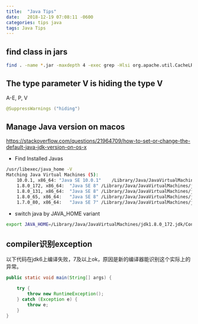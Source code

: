 ```yaml
---
title:  "Java Tips"
date:   2018-12-19 07:08:11 -0600
categories: tips java
tags: Java Tips
---
```


## find class in jars
```bash
find . -name *.jar -maxdepth 4 -exec grep -Hlsi org.apache.util.CacheLRU.class {} \;
```



## The type parameter V is hiding the type V
A-E, P, V
```java
@SuppressWarnings ("hiding")
```

## Manage Java version on macos

https://stackoverflow.com/questions/21964709/how-to-set-or-change-the-default-java-jdk-version-on-os-x


+ Find Installed Javas
```bash
/usr/libexec/java_home -V
Matching Java Virtual Machines (5):
    10.0.1, x86_64:	"Java SE 10.0.1"	/Library/Java/JavaVirtualMachines/jdk-10.0.1.jdk/Contents/Home
    1.8.0_172, x86_64:	"Java SE 8"	/Library/Java/JavaVirtualMachines/jdk1.8.0_172.jdk/Contents/Home
    1.8.0_131, x86_64:	"Java SE 8"	/Library/Java/JavaVirtualMachines/jdk1.8.0_131.jdk/Contents/Home
    1.8.0_65, x86_64:	"Java SE 8"	/Library/Java/JavaVirtualMachines/jdk1.8.0_65.jdk/Contents/Home
    1.7.0_80, x86_64:	"Java SE 7"	/Library/Java/JavaVirtualMachines/jdk1.7.0_80.jdk/Contents/Home
```

+ switch java by JAVA_HOME variant
```bash
export JAVA_HOME=/Library/Java/JavaVirtualMachines/jdk1.8.0_172.jdk/Contents/Home
```

## compiler识别exception
以下代码在jdk6上编译失败，7及以上ok，原因是新的编译器能识别这个实际上的异常。
```java
public static void main(String[] args) {

    try {
        throw new RuntimeException();
    } catch (Exception e) {
        throw e;
    }
}
```
